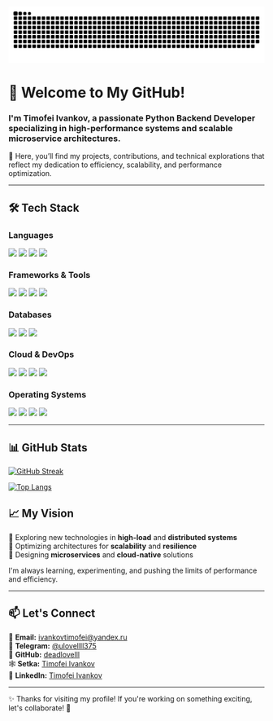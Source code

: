 ![GitHub Contribution Snake](https://raw.githubusercontent.com/Platane/snk/output/github-contribution-grid-snake.svg)

# 👋 Welcome to My GitHub!

### I'm **Timofei Ivankov**, a passionate **Python Backend Developer** specializing in **high-performance systems** and **scalable microservice architectures**.

🚀 Here, you’ll find my projects, contributions, and technical explorations that reflect my dedication to efficiency, scalability, and performance optimization.

---

## 🛠️ Tech Stack

### **Languages**
<p>
  <img src="https://img.shields.io/badge/Python-3776AB?style=for-the-badge&logo=python&logoColor=white"/>
  <img src="https://img.shields.io/badge/Go-00ADD8?style=for-the-badge&logo=go&logoColor=white"/>
  <img src="https://img.shields.io/badge/JavaScript-F7DF1E?style=for-the-badge&logo=javascript&logoColor=black"/>
  <img src="https://img.shields.io/badge/Kotlin-0095D5?style=for-the-badge&logo=kotlin&logoColor=white"/>
</p>

### **Frameworks & Tools**
<p>
  <img src="https://img.shields.io/badge/FastAPI-009688?style=for-the-badge&logo=fastapi&logoColor=white"/>
  <img src="https://img.shields.io/badge/Django-092E20?style=for-the-badge&logo=django&logoColor=white"/>
  <img src="https://img.shields.io/badge/React-20232A?style=for-the-badge&logo=react&logoColor=61DAFB"/>
  <img src="https://img.shields.io/badge/Docker-2496ED?style=for-the-badge&logo=docker&logoColor=white"/>
</p>

### **Databases**
<p>
  <img src="https://img.shields.io/badge/PostgreSQL-336791?style=for-the-badge&logo=postgresql&logoColor=white"/>
  <img src="https://img.shields.io/badge/MongoDB-47A248?style=for-the-badge&logo=mongodb&logoColor=white"/>
  <img src="https://img.shields.io/badge/Redis-DC382D?style=for-the-badge&logo=redis&logoColor=white"/>
</p>

### **Cloud & DevOps**
<p>
  <img src="https://img.shields.io/badge/AWS-232F3E?style=for-the-badge&logo=amazonaws&logoColor=white"/>
  <img src="https://img.shields.io/badge/GitHub%20Actions-2088FF?style=for-the-badge&logo=github-actions&logoColor=white"/>
  <img src="https://img.shields.io/badge/Docker%20Compose-2496ED?style=for-the-badge&logo=docker&logoColor=white"/>
  <img src="https://img.shields.io/badge/GitLab-FCA121?style=for-the-badge&logo=gitlab&logoColor=white"/>
</p>

### **Operating Systems**
<p>
  <img src="https://img.shields.io/badge/macOS-000000?style=for-the-badge&logo=apple&logoColor=white"/>
  <img src="https://img.shields.io/badge/Linux-FCC624?style=for-the-badge&logo=linux&logoColor=white"/>
  <img src="https://img.shields.io/badge/Ubuntu-E95420?style=for-the-badge&logo=ubuntu&logoColor=white"/>
  <img src="https://img.shields.io/badge/Windows-0078D6?style=for-the-badge&logo=windows&logoColor=white"/>
</p>

---

## 📊 GitHub Stats

[![GitHub Streak](https://streak-stats.demolab.com/?user=deadlovelll)](https://git.io/streak-stats)

[![Top Langs](https://github-readme-stats.vercel.app/api/top-langs/?username=deadlovelll&layout=compact)](https://github.com/deadlovelll/github-readme-stats)

## 📈 My Vision

🔹 Exploring new technologies in **high-load** and **distributed systems**  
🔹 Optimizing architectures for **scalability** and **resilience**  
🔹 Designing **microservices** and **cloud-native** solutions  

I'm always learning, experimenting, and pushing the limits of performance and efficiency. 

---

## 📫 Let's Connect

💌 **Email:** [ivankovtimofei@yandex.ru](mailto:ivankovtimofei@yandex.ru)  
💬 **Telegram:** [@ulovellll375](https://t.me/ulovellll375)  
🐙 **GitHub:** [deadlovelll](https://github.com/deadlovelll)  
🕸️ **Setka:** [Timofei Ivankov](https://set.ki/iLxNUUi)  
👔 **LinkedIn:** [Timofei Ivankov](https://www.linkedin.com/in/timofei-ivankov-717154277/)  

---

✨ Thanks for visiting my profile! If you're working on something exciting, let's collaborate! 🚀

